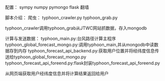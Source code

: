 配置：
sympy
numpy
pymongo
flask
翻墙

脚本介绍：
爬虫： 
typhoon_crawler.py
typhoon_grab.py

typhoon_crawler调用typhoon_grab从JTWC网站抓数据，存入mongodb

计算与发送数据：
typhoon_main.py:台风路径计算主程序
typhoon_global_forecast_mongo.py:调用typhoon_main,并从mongodb中读数据存到内存
typhoon_forecast_api_backend.py:获取用户位置并将经纬度信息传送给typhoon_global_forecast_mongo.py
typhoon_forecast_api_foreend.py:flask封装typhoon_forecast_api_foreend.py

从网页端获取用户经纬度信息并将计算结果返回给用户
